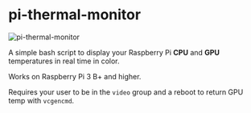 # pi-thermal-monitor
![pi-thermal-monitor](https://github.com/user-attachments/assets/701846d9-7033-4769-a61d-0b9e543bd1c0)
<p>A simple bash script to display your Raspberry Pi <b>CPU</b> and <b>GPU</b> temperatures in real time in color.</p>
<p>Works on Raspberry Pi 3 B+ and higher.</p>
<p>Requires your user to be in the <code>video</code> group and a reboot to return GPU temp with <code>vcgencmd</code>.</p>

